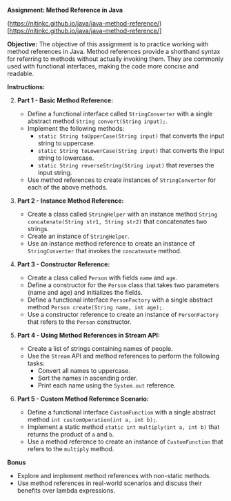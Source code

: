 **Assignment: Method Reference in Java**

(https://nitinkc.github.io/java/java-method-reference/)[https://nitinkc.github.io/java/java-method-reference/]

**Objective:** 
The objective of this assignment is to practice working with method references in Java. 
Method references provide a shorthand syntax for referring to methods without actually invoking them. 
They are commonly used with functional interfaces, making the code more concise and readable.

**Instructions:**

2. **Part 1 - Basic Method Reference:**
    - Define a functional interface called `StringConverter` with a single abstract method `String convert(String input);`.
    - Implement the following methods:
        - `static String toUpperCase(String input)` that converts the input string to uppercase.
        - `static String toLowerCase(String input)` that converts the input string to lowercase.
        - `static String reverseString(String input)` that reverses the input string.
    - Use method references to create instances of `StringConverter` for each of the above methods.

3. **Part 2 - Instance Method Reference:**
    - Create a class called `StringHelper` with an instance method `String concatenate(String str1, String str2)` that concatenates two strings.
    - Create an instance of `StringHelper`.
    - Use an instance method reference to create an instance of `StringConverter` that invokes the `concatenate` method.

4. **Part 3 - Constructor Reference:**
    - Create a class called `Person` with fields `name` and `age`.
    - Define a constructor for the `Person` class that takes two parameters (name and age) and initializes the fields.
    - Define a functional interface `PersonFactory` with a single abstract method `Person create(String name, int age);`.
    - Use a constructor reference to create an instance of `PersonFactory` that refers to the `Person` constructor.

5. **Part 4 - Using Method References in Stream API:**
    - Create a list of strings containing names of people.
    - Use the `Stream` API and method references to perform the following tasks:
        - Convert all names to uppercase.
        - Sort the names in ascending order.
        - Print each name using the `System.out` reference.

6. **Part 5 - Custom Method Reference Scenario:**
    - Define a functional interface `CustomFunction` with a single abstract method `int customOperation(int a, int b);`.
    - Implement a static method `static int multiply(int a, int b)` that returns the product of `a` and `b`.
    - Use a method reference to create an instance of `CustomFunction` that refers to the `multiply` method.

**Bonus**
- Explore and implement method references with non-static methods.
- Use method references in real-world scenarios and discuss their benefits over lambda expressions.